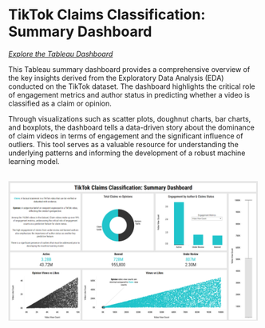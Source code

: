 # TikTok Claims Classification: Summary Dashboard

[*Explore the Tableau Dashboard*](https://public.tableau.com/app/profile/dane.tipene/viz/TikTokClaimsClassificationSummaryDashboard/FullSummary2)

This Tableau summary dashboard provides a comprehensive overview of the key insights derived from the Exploratory Data Analysis (EDA) conducted on the TikTok dataset. The dashboard highlights the critical role of engagement metrics and author status in predicting whether a video is classified as a claim or opinion. 

Through visualizations such as scatter plots, doughnut charts, bar charts, and boxplots, the dashboard tells a data-driven story about the dominance of claim videos in terms of engagement and the significant influence of outliers. This tool serves as a valuable resource for understanding the underlying patterns and informing the development of a robust machine learning model.

<br>

<img src="../Images/Tableau_Summary_Dashboard.png" alt="Tableau Summary Dashboard" width="500"/>
